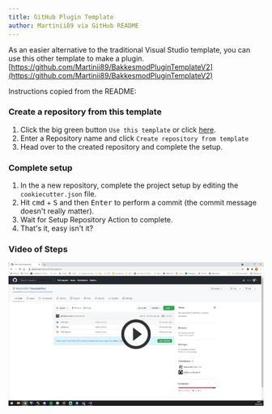 ```yaml
---
title: GitHub Plugin Template
author: Martinii89 via GitHub README
---
```


As an easier alternative to the traditional Visual Studio template, you can use this other template to make a plugin. [https://github.com/Martinii89/BakkesmodPluginTemplateV2](https://github.com/Martinii89/BakkesmodPluginTemplateV2)

Instructions copied from the README:

### Create a repository from this template

1. Click the big green button `Use this template` or click [here](https://github.com/Martinii89/BakkesmodPluginTemplateV2/generate).
1. Enter a Repository name and click `Create repository from template`
1. Head over to the created repository and complete the setup.

### Complete setup

1. In the a new repository, complete the project setup by editing the `cookiecutter.json` file. 
1. Hit <kbd>cmd</kbd> + <kbd>S</kbd> and then <kbd>Enter</kbd> to perform a commit (the commit message doesn't really matter).
1. Wait for Setup Repository Action to complete.
1. That's it, easy isn't it?

### Video of Steps
[![github plugin template](/img/githubtemplatepreview.jpg)](https://media.discordapp.net/attachments/862068148328857703/881237960459182110/new_template.mp4 "github plugin template")